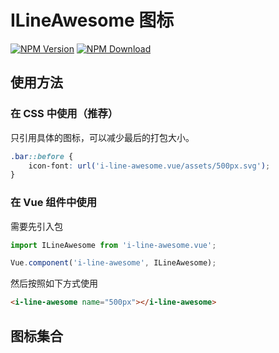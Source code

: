 # ILineAwesome 图标

[![NPM Version][npm-img]][npm-url]
[![NPM Download][download-img]][download-url]

[npm-img]: http://img.shields.io/npm/v/i-line-awesome.vue.svg?style=flat-square
[npm-url]: http://npmjs.org/package/i-line-awesome.vue
[download-img]: https://img.shields.io/npm/dm/i-line-awesome.vue.svg?style=flat-square
[download-url]: https://npmjs.org/package/i-line-awesome.vue

## 使用方法

### 在 CSS 中使用（推荐）

只引用具体的图标，可以减少最后的打包大小。

``` css
.bar::before {
    icon-font: url('i-line-awesome.vue/assets/500px.svg');
}
```

### 在 Vue 组件中使用

需要先引入包

``` js
import ILineAwesome from 'i-line-awesome.vue';

Vue.component('i-line-awesome', ILineAwesome);
```

然后按照如下方式使用

``` html
<i-line-awesome name="500px"></i-line-awesome>
```

## 图标集合

<u-icon-example icon="i-line-awesome" name="500px"></u-icon-example>
<u-icon-example icon="i-line-awesome" name="adjust"></u-icon-example>
<u-icon-example icon="i-line-awesome" name="adn"></u-icon-example>
<u-icon-example icon="i-line-awesome" name="align-center"></u-icon-example>
<u-icon-example icon="i-line-awesome" name="align-justify"></u-icon-example>
<u-icon-example icon="i-line-awesome" name="align-left"></u-icon-example>
<u-icon-example icon="i-line-awesome" name="align-right"></u-icon-example>
<u-icon-example icon="i-line-awesome" name="amazon"></u-icon-example>
<u-icon-example icon="i-line-awesome" name="ambulance"></u-icon-example>
<u-icon-example icon="i-line-awesome" name="anchor"></u-icon-example>
<u-icon-example icon="i-line-awesome" name="android"></u-icon-example>
<u-icon-example icon="i-line-awesome" name="angellist"></u-icon-example>
<u-icon-example icon="i-line-awesome" name="angle-double-down"></u-icon-example>
<u-icon-example icon="i-line-awesome" name="angle-double-left"></u-icon-example>
<u-icon-example icon="i-line-awesome" name="angle-double-right"></u-icon-example>
<u-icon-example icon="i-line-awesome" name="angle-double-up"></u-icon-example>
<u-icon-example icon="i-line-awesome" name="angle-down"></u-icon-example>
<u-icon-example icon="i-line-awesome" name="angle-left"></u-icon-example>
<u-icon-example icon="i-line-awesome" name="angle-right"></u-icon-example>
<u-icon-example icon="i-line-awesome" name="angle-up"></u-icon-example>
<u-icon-example icon="i-line-awesome" name="apple"></u-icon-example>
<u-icon-example icon="i-line-awesome" name="archive"></u-icon-example>
<u-icon-example icon="i-line-awesome" name="area-chart"></u-icon-example>
<u-icon-example icon="i-line-awesome" name="arrow-circle-down"></u-icon-example>
<u-icon-example icon="i-line-awesome" name="arrow-circle-left"></u-icon-example>
<u-icon-example icon="i-line-awesome" name="arrow-circle-o-down"></u-icon-example>
<u-icon-example icon="i-line-awesome" name="arrow-circle-o-left"></u-icon-example>
<u-icon-example icon="i-line-awesome" name="arrow-circle-o-right"></u-icon-example>
<u-icon-example icon="i-line-awesome" name="arrow-circle-o-up"></u-icon-example>
<u-icon-example icon="i-line-awesome" name="arrow-circle-right"></u-icon-example>
<u-icon-example icon="i-line-awesome" name="arrow-circle-up"></u-icon-example>
<u-icon-example icon="i-line-awesome" name="arrow-down"></u-icon-example>
<u-icon-example icon="i-line-awesome" name="arrow-left"></u-icon-example>
<u-icon-example icon="i-line-awesome" name="arrow-right"></u-icon-example>
<u-icon-example icon="i-line-awesome" name="arrow-up"></u-icon-example>
<u-icon-example icon="i-line-awesome" name="arrows-alt"></u-icon-example>
<u-icon-example icon="i-line-awesome" name="arrows-h"></u-icon-example>
<u-icon-example icon="i-line-awesome" name="arrows-v"></u-icon-example>
<u-icon-example icon="i-line-awesome" name="arrows"></u-icon-example>
<u-icon-example icon="i-line-awesome" name="asterisk"></u-icon-example>
<u-icon-example icon="i-line-awesome" name="at"></u-icon-example>
<u-icon-example icon="i-line-awesome" name="automobile"></u-icon-example>
<u-icon-example icon="i-line-awesome" name="backward"></u-icon-example>
<u-icon-example icon="i-line-awesome" name="balance-scale"></u-icon-example>
<u-icon-example icon="i-line-awesome" name="ban"></u-icon-example>
<u-icon-example icon="i-line-awesome" name="bank"></u-icon-example>
<u-icon-example icon="i-line-awesome" name="bar-chart-o"></u-icon-example>
<u-icon-example icon="i-line-awesome" name="bar-chart"></u-icon-example>
<u-icon-example icon="i-line-awesome" name="barcode"></u-icon-example>
<u-icon-example icon="i-line-awesome" name="bars"></u-icon-example>
<u-icon-example icon="i-line-awesome" name="battery-0"></u-icon-example>
<u-icon-example icon="i-line-awesome" name="battery-1"></u-icon-example>
<u-icon-example icon="i-line-awesome" name="battery-2"></u-icon-example>
<u-icon-example icon="i-line-awesome" name="battery-3"></u-icon-example>
<u-icon-example icon="i-line-awesome" name="battery-4"></u-icon-example>
<u-icon-example icon="i-line-awesome" name="battery-empty"></u-icon-example>
<u-icon-example icon="i-line-awesome" name="battery-full"></u-icon-example>
<u-icon-example icon="i-line-awesome" name="battery-half"></u-icon-example>
<u-icon-example icon="i-line-awesome" name="battery-quarter"></u-icon-example>
<u-icon-example icon="i-line-awesome" name="battery-three-quarters"></u-icon-example>
<u-icon-example icon="i-line-awesome" name="bed"></u-icon-example>
<u-icon-example icon="i-line-awesome" name="beer"></u-icon-example>
<u-icon-example icon="i-line-awesome" name="behance-square"></u-icon-example>
<u-icon-example icon="i-line-awesome" name="behance"></u-icon-example>
<u-icon-example icon="i-line-awesome" name="bell-o"></u-icon-example>
<u-icon-example icon="i-line-awesome" name="bell-slash-o"></u-icon-example>
<u-icon-example icon="i-line-awesome" name="bell-slash"></u-icon-example>
<u-icon-example icon="i-line-awesome" name="bell"></u-icon-example>
<u-icon-example icon="i-line-awesome" name="bicycle"></u-icon-example>
<u-icon-example icon="i-line-awesome" name="binoculars"></u-icon-example>
<u-icon-example icon="i-line-awesome" name="birthday-cake"></u-icon-example>
<u-icon-example icon="i-line-awesome" name="bitbucket-square"></u-icon-example>
<u-icon-example icon="i-line-awesome" name="bitbucket"></u-icon-example>
<u-icon-example icon="i-line-awesome" name="bitcoin"></u-icon-example>
<u-icon-example icon="i-line-awesome" name="black-tie"></u-icon-example>
<u-icon-example icon="i-line-awesome" name="bold"></u-icon-example>
<u-icon-example icon="i-line-awesome" name="bolt"></u-icon-example>
<u-icon-example icon="i-line-awesome" name="bomb"></u-icon-example>
<u-icon-example icon="i-line-awesome" name="book"></u-icon-example>
<u-icon-example icon="i-line-awesome" name="bookmark-o"></u-icon-example>
<u-icon-example icon="i-line-awesome" name="bookmark"></u-icon-example>
<u-icon-example icon="i-line-awesome" name="briefcase"></u-icon-example>
<u-icon-example icon="i-line-awesome" name="btc"></u-icon-example>
<u-icon-example icon="i-line-awesome" name="bug"></u-icon-example>
<u-icon-example icon="i-line-awesome" name="building-o"></u-icon-example>
<u-icon-example icon="i-line-awesome" name="building"></u-icon-example>
<u-icon-example icon="i-line-awesome" name="bullhorn"></u-icon-example>
<u-icon-example icon="i-line-awesome" name="bullseye"></u-icon-example>
<u-icon-example icon="i-line-awesome" name="bus"></u-icon-example>
<u-icon-example icon="i-line-awesome" name="buysellads"></u-icon-example>
<u-icon-example icon="i-line-awesome" name="cab"></u-icon-example>
<u-icon-example icon="i-line-awesome" name="calculator"></u-icon-example>
<u-icon-example icon="i-line-awesome" name="calendar-check-o"></u-icon-example>
<u-icon-example icon="i-line-awesome" name="calendar-minus-o"></u-icon-example>
<u-icon-example icon="i-line-awesome" name="calendar-o"></u-icon-example>
<u-icon-example icon="i-line-awesome" name="calendar-plus-o"></u-icon-example>
<u-icon-example icon="i-line-awesome" name="calendar-times-o"></u-icon-example>
<u-icon-example icon="i-line-awesome" name="calendar"></u-icon-example>
<u-icon-example icon="i-line-awesome" name="camera-retro"></u-icon-example>
<u-icon-example icon="i-line-awesome" name="camera"></u-icon-example>
<u-icon-example icon="i-line-awesome" name="car"></u-icon-example>
<u-icon-example icon="i-line-awesome" name="caret-down"></u-icon-example>
<u-icon-example icon="i-line-awesome" name="caret-left"></u-icon-example>
<u-icon-example icon="i-line-awesome" name="caret-right"></u-icon-example>
<u-icon-example icon="i-line-awesome" name="caret-square-o-down"></u-icon-example>
<u-icon-example icon="i-line-awesome" name="caret-square-o-left"></u-icon-example>
<u-icon-example icon="i-line-awesome" name="caret-square-o-right"></u-icon-example>
<u-icon-example icon="i-line-awesome" name="caret-square-o-up"></u-icon-example>
<u-icon-example icon="i-line-awesome" name="caret-up"></u-icon-example>
<u-icon-example icon="i-line-awesome" name="cart-arrow-down"></u-icon-example>
<u-icon-example icon="i-line-awesome" name="cart-plus"></u-icon-example>
<u-icon-example icon="i-line-awesome" name="cc-amex"></u-icon-example>
<u-icon-example icon="i-line-awesome" name="cc-diners-club"></u-icon-example>
<u-icon-example icon="i-line-awesome" name="cc-discover"></u-icon-example>
<u-icon-example icon="i-line-awesome" name="cc-jcb"></u-icon-example>
<u-icon-example icon="i-line-awesome" name="cc-mastercard"></u-icon-example>
<u-icon-example icon="i-line-awesome" name="cc-paypal"></u-icon-example>
<u-icon-example icon="i-line-awesome" name="cc-stripe"></u-icon-example>
<u-icon-example icon="i-line-awesome" name="cc-visa"></u-icon-example>
<u-icon-example icon="i-line-awesome" name="cc"></u-icon-example>
<u-icon-example icon="i-line-awesome" name="certificate"></u-icon-example>
<u-icon-example icon="i-line-awesome" name="chain-broken"></u-icon-example>
<u-icon-example icon="i-line-awesome" name="chain"></u-icon-example>
<u-icon-example icon="i-line-awesome" name="check-circle-o"></u-icon-example>
<u-icon-example icon="i-line-awesome" name="check-circle"></u-icon-example>
<u-icon-example icon="i-line-awesome" name="check-square-o"></u-icon-example>
<u-icon-example icon="i-line-awesome" name="check-square"></u-icon-example>
<u-icon-example icon="i-line-awesome" name="check"></u-icon-example>
<u-icon-example icon="i-line-awesome" name="chevron-circle-down"></u-icon-example>
<u-icon-example icon="i-line-awesome" name="chevron-circle-left"></u-icon-example>
<u-icon-example icon="i-line-awesome" name="chevron-circle-right"></u-icon-example>
<u-icon-example icon="i-line-awesome" name="chevron-circle-up"></u-icon-example>
<u-icon-example icon="i-line-awesome" name="chevron-down"></u-icon-example>
<u-icon-example icon="i-line-awesome" name="chevron-left"></u-icon-example>
<u-icon-example icon="i-line-awesome" name="chevron-right"></u-icon-example>
<u-icon-example icon="i-line-awesome" name="chevron-up"></u-icon-example>
<u-icon-example icon="i-line-awesome" name="child"></u-icon-example>
<u-icon-example icon="i-line-awesome" name="chrome"></u-icon-example>
<u-icon-example icon="i-line-awesome" name="circle-o-notch"></u-icon-example>
<u-icon-example icon="i-line-awesome" name="circle-o"></u-icon-example>
<u-icon-example icon="i-line-awesome" name="circle-thin"></u-icon-example>
<u-icon-example icon="i-line-awesome" name="circle"></u-icon-example>
<u-icon-example icon="i-line-awesome" name="clipboard"></u-icon-example>
<u-icon-example icon="i-line-awesome" name="clock-o"></u-icon-example>
<u-icon-example icon="i-line-awesome" name="clone"></u-icon-example>
<u-icon-example icon="i-line-awesome" name="close"></u-icon-example>
<u-icon-example icon="i-line-awesome" name="cloud-download"></u-icon-example>
<u-icon-example icon="i-line-awesome" name="cloud-upload"></u-icon-example>
<u-icon-example icon="i-line-awesome" name="cloud"></u-icon-example>
<u-icon-example icon="i-line-awesome" name="cny"></u-icon-example>
<u-icon-example icon="i-line-awesome" name="code-fork"></u-icon-example>
<u-icon-example icon="i-line-awesome" name="code"></u-icon-example>
<u-icon-example icon="i-line-awesome" name="codepen"></u-icon-example>
<u-icon-example icon="i-line-awesome" name="coffee"></u-icon-example>
<u-icon-example icon="i-line-awesome" name="cog"></u-icon-example>
<u-icon-example icon="i-line-awesome" name="cogs"></u-icon-example>
<u-icon-example icon="i-line-awesome" name="columns"></u-icon-example>
<u-icon-example icon="i-line-awesome" name="comment-o"></u-icon-example>
<u-icon-example icon="i-line-awesome" name="comment"></u-icon-example>
<u-icon-example icon="i-line-awesome" name="commenting-o"></u-icon-example>
<u-icon-example icon="i-line-awesome" name="commenting"></u-icon-example>
<u-icon-example icon="i-line-awesome" name="comments-o"></u-icon-example>
<u-icon-example icon="i-line-awesome" name="comments"></u-icon-example>
<u-icon-example icon="i-line-awesome" name="compass"></u-icon-example>
<u-icon-example icon="i-line-awesome" name="compress"></u-icon-example>
<u-icon-example icon="i-line-awesome" name="connectdevelop"></u-icon-example>
<u-icon-example icon="i-line-awesome" name="contao"></u-icon-example>
<u-icon-example icon="i-line-awesome" name="copy"></u-icon-example>
<u-icon-example icon="i-line-awesome" name="copyright"></u-icon-example>
<u-icon-example icon="i-line-awesome" name="creative-commons"></u-icon-example>
<u-icon-example icon="i-line-awesome" name="credit-card"></u-icon-example>
<u-icon-example icon="i-line-awesome" name="crop"></u-icon-example>
<u-icon-example icon="i-line-awesome" name="crosshairs"></u-icon-example>
<u-icon-example icon="i-line-awesome" name="css3"></u-icon-example>
<u-icon-example icon="i-line-awesome" name="cube"></u-icon-example>
<u-icon-example icon="i-line-awesome" name="cubes"></u-icon-example>
<u-icon-example icon="i-line-awesome" name="cut"></u-icon-example>
<u-icon-example icon="i-line-awesome" name="cutlery"></u-icon-example>
<u-icon-example icon="i-line-awesome" name="dashboard"></u-icon-example>
<u-icon-example icon="i-line-awesome" name="dashcube"></u-icon-example>
<u-icon-example icon="i-line-awesome" name="database"></u-icon-example>
<u-icon-example icon="i-line-awesome" name="dedent"></u-icon-example>
<u-icon-example icon="i-line-awesome" name="delicious"></u-icon-example>
<u-icon-example icon="i-line-awesome" name="desktop"></u-icon-example>
<u-icon-example icon="i-line-awesome" name="deviantart"></u-icon-example>
<u-icon-example icon="i-line-awesome" name="diamond"></u-icon-example>
<u-icon-example icon="i-line-awesome" name="digg"></u-icon-example>
<u-icon-example icon="i-line-awesome" name="dollar"></u-icon-example>
<u-icon-example icon="i-line-awesome" name="dot-circle-o"></u-icon-example>
<u-icon-example icon="i-line-awesome" name="download"></u-icon-example>
<u-icon-example icon="i-line-awesome" name="dribbble"></u-icon-example>
<u-icon-example icon="i-line-awesome" name="dropbox"></u-icon-example>
<u-icon-example icon="i-line-awesome" name="drupal"></u-icon-example>
<u-icon-example icon="i-line-awesome" name="edit"></u-icon-example>
<u-icon-example icon="i-line-awesome" name="eject"></u-icon-example>
<u-icon-example icon="i-line-awesome" name="ellipsis-h"></u-icon-example>
<u-icon-example icon="i-line-awesome" name="ellipsis-v"></u-icon-example>
<u-icon-example icon="i-line-awesome" name="empire"></u-icon-example>
<u-icon-example icon="i-line-awesome" name="envelope-o"></u-icon-example>
<u-icon-example icon="i-line-awesome" name="envelope-square"></u-icon-example>
<u-icon-example icon="i-line-awesome" name="envelope"></u-icon-example>
<u-icon-example icon="i-line-awesome" name="eraser"></u-icon-example>
<u-icon-example icon="i-line-awesome" name="eur"></u-icon-example>
<u-icon-example icon="i-line-awesome" name="euro"></u-icon-example>
<u-icon-example icon="i-line-awesome" name="exchange"></u-icon-example>
<u-icon-example icon="i-line-awesome" name="exclamation-circle"></u-icon-example>
<u-icon-example icon="i-line-awesome" name="exclamation-triangle"></u-icon-example>
<u-icon-example icon="i-line-awesome" name="exclamation"></u-icon-example>
<u-icon-example icon="i-line-awesome" name="expand"></u-icon-example>
<u-icon-example icon="i-line-awesome" name="expeditedssl"></u-icon-example>
<u-icon-example icon="i-line-awesome" name="external-link-square"></u-icon-example>
<u-icon-example icon="i-line-awesome" name="external-link"></u-icon-example>
<u-icon-example icon="i-line-awesome" name="eye-slash"></u-icon-example>
<u-icon-example icon="i-line-awesome" name="eye"></u-icon-example>
<u-icon-example icon="i-line-awesome" name="eyedropper"></u-icon-example>
<u-icon-example icon="i-line-awesome" name="facebook-official"></u-icon-example>
<u-icon-example icon="i-line-awesome" name="facebook-square"></u-icon-example>
<u-icon-example icon="i-line-awesome" name="facebook"></u-icon-example>
<u-icon-example icon="i-line-awesome" name="fast-backward"></u-icon-example>
<u-icon-example icon="i-line-awesome" name="fast-forward"></u-icon-example>
<u-icon-example icon="i-line-awesome" name="fax"></u-icon-example>
<u-icon-example icon="i-line-awesome" name="female"></u-icon-example>
<u-icon-example icon="i-line-awesome" name="fighter-jet"></u-icon-example>
<u-icon-example icon="i-line-awesome" name="file-archive-o"></u-icon-example>
<u-icon-example icon="i-line-awesome" name="file-audio-o"></u-icon-example>
<u-icon-example icon="i-line-awesome" name="file-code-o"></u-icon-example>
<u-icon-example icon="i-line-awesome" name="file-excel-o"></u-icon-example>
<u-icon-example icon="i-line-awesome" name="file-image-o"></u-icon-example>
<u-icon-example icon="i-line-awesome" name="file-movie-o"></u-icon-example>
<u-icon-example icon="i-line-awesome" name="file-o"></u-icon-example>
<u-icon-example icon="i-line-awesome" name="file-pdf-o"></u-icon-example>
<u-icon-example icon="i-line-awesome" name="file-photo-o"></u-icon-example>
<u-icon-example icon="i-line-awesome" name="file-picture-o"></u-icon-example>
<u-icon-example icon="i-line-awesome" name="file-powerpoint-o"></u-icon-example>
<u-icon-example icon="i-line-awesome" name="file-sound-o"></u-icon-example>
<u-icon-example icon="i-line-awesome" name="file-text-o"></u-icon-example>
<u-icon-example icon="i-line-awesome" name="file-text"></u-icon-example>
<u-icon-example icon="i-line-awesome" name="file-video-o"></u-icon-example>
<u-icon-example icon="i-line-awesome" name="file-word-o"></u-icon-example>
<u-icon-example icon="i-line-awesome" name="file-zip-o"></u-icon-example>
<u-icon-example icon="i-line-awesome" name="file"></u-icon-example>
<u-icon-example icon="i-line-awesome" name="files-o"></u-icon-example>
<u-icon-example icon="i-line-awesome" name="film"></u-icon-example>
<u-icon-example icon="i-line-awesome" name="filter"></u-icon-example>
<u-icon-example icon="i-line-awesome" name="fire-extinguisher"></u-icon-example>
<u-icon-example icon="i-line-awesome" name="fire"></u-icon-example>
<u-icon-example icon="i-line-awesome" name="firefox"></u-icon-example>
<u-icon-example icon="i-line-awesome" name="flag-checkered"></u-icon-example>
<u-icon-example icon="i-line-awesome" name="flag-o"></u-icon-example>
<u-icon-example icon="i-line-awesome" name="flag"></u-icon-example>
<u-icon-example icon="i-line-awesome" name="flash"></u-icon-example>
<u-icon-example icon="i-line-awesome" name="flask"></u-icon-example>
<u-icon-example icon="i-line-awesome" name="flickr"></u-icon-example>
<u-icon-example icon="i-line-awesome" name="floppy-o"></u-icon-example>
<u-icon-example icon="i-line-awesome" name="folder-o"></u-icon-example>
<u-icon-example icon="i-line-awesome" name="folder-open-o"></u-icon-example>
<u-icon-example icon="i-line-awesome" name="folder-open"></u-icon-example>
<u-icon-example icon="i-line-awesome" name="folder"></u-icon-example>
<u-icon-example icon="i-line-awesome" name="font"></u-icon-example>
<u-icon-example icon="i-line-awesome" name="fonticons"></u-icon-example>
<u-icon-example icon="i-line-awesome" name="forumbee"></u-icon-example>
<u-icon-example icon="i-line-awesome" name="forward"></u-icon-example>
<u-icon-example icon="i-line-awesome" name="foursquare"></u-icon-example>
<u-icon-example icon="i-line-awesome" name="frown-o"></u-icon-example>
<u-icon-example icon="i-line-awesome" name="futbol-o"></u-icon-example>
<u-icon-example icon="i-line-awesome" name="gamepad"></u-icon-example>
<u-icon-example icon="i-line-awesome" name="gavel"></u-icon-example>
<u-icon-example icon="i-line-awesome" name="gbp"></u-icon-example>
<u-icon-example icon="i-line-awesome" name="gear"></u-icon-example>
<u-icon-example icon="i-line-awesome" name="gears"></u-icon-example>
<u-icon-example icon="i-line-awesome" name="genderless"></u-icon-example>
<u-icon-example icon="i-line-awesome" name="get-pocket"></u-icon-example>
<u-icon-example icon="i-line-awesome" name="gg-circle"></u-icon-example>
<u-icon-example icon="i-line-awesome" name="gg"></u-icon-example>
<u-icon-example icon="i-line-awesome" name="gift"></u-icon-example>
<u-icon-example icon="i-line-awesome" name="git-square"></u-icon-example>
<u-icon-example icon="i-line-awesome" name="git"></u-icon-example>
<u-icon-example icon="i-line-awesome" name="github-alt"></u-icon-example>
<u-icon-example icon="i-line-awesome" name="github-square"></u-icon-example>
<u-icon-example icon="i-line-awesome" name="github"></u-icon-example>
<u-icon-example icon="i-line-awesome" name="glass"></u-icon-example>
<u-icon-example icon="i-line-awesome" name="globe"></u-icon-example>
<u-icon-example icon="i-line-awesome" name="google-plus-square"></u-icon-example>
<u-icon-example icon="i-line-awesome" name="google-plus"></u-icon-example>
<u-icon-example icon="i-line-awesome" name="google-wallet"></u-icon-example>
<u-icon-example icon="i-line-awesome" name="google"></u-icon-example>
<u-icon-example icon="i-line-awesome" name="graduation-cap"></u-icon-example>
<u-icon-example icon="i-line-awesome" name="gratipay"></u-icon-example>
<u-icon-example icon="i-line-awesome" name="group"></u-icon-example>
<u-icon-example icon="i-line-awesome" name="h-square"></u-icon-example>
<u-icon-example icon="i-line-awesome" name="hacker-news"></u-icon-example>
<u-icon-example icon="i-line-awesome" name="hand-grab-o"></u-icon-example>
<u-icon-example icon="i-line-awesome" name="hand-lizard-o"></u-icon-example>
<u-icon-example icon="i-line-awesome" name="hand-o-down"></u-icon-example>
<u-icon-example icon="i-line-awesome" name="hand-o-left"></u-icon-example>
<u-icon-example icon="i-line-awesome" name="hand-o-right"></u-icon-example>
<u-icon-example icon="i-line-awesome" name="hand-o-up"></u-icon-example>
<u-icon-example icon="i-line-awesome" name="hand-paper-o"></u-icon-example>
<u-icon-example icon="i-line-awesome" name="hand-peace-o"></u-icon-example>
<u-icon-example icon="i-line-awesome" name="hand-pointer-o"></u-icon-example>
<u-icon-example icon="i-line-awesome" name="hand-rock-o"></u-icon-example>
<u-icon-example icon="i-line-awesome" name="hand-scissors-o"></u-icon-example>
<u-icon-example icon="i-line-awesome" name="hand-spock-o"></u-icon-example>
<u-icon-example icon="i-line-awesome" name="hand-stop-o"></u-icon-example>
<u-icon-example icon="i-line-awesome" name="hdd-o"></u-icon-example>
<u-icon-example icon="i-line-awesome" name="header"></u-icon-example>
<u-icon-example icon="i-line-awesome" name="headphones"></u-icon-example>
<u-icon-example icon="i-line-awesome" name="heart-o"></u-icon-example>
<u-icon-example icon="i-line-awesome" name="heart"></u-icon-example>
<u-icon-example icon="i-line-awesome" name="heartbeat"></u-icon-example>
<u-icon-example icon="i-line-awesome" name="history"></u-icon-example>
<u-icon-example icon="i-line-awesome" name="home"></u-icon-example>
<u-icon-example icon="i-line-awesome" name="hospital-o"></u-icon-example>
<u-icon-example icon="i-line-awesome" name="hotel"></u-icon-example>
<u-icon-example icon="i-line-awesome" name="hourglass-1"></u-icon-example>
<u-icon-example icon="i-line-awesome" name="hourglass-2"></u-icon-example>
<u-icon-example icon="i-line-awesome" name="hourglass-3"></u-icon-example>
<u-icon-example icon="i-line-awesome" name="hourglass-end"></u-icon-example>
<u-icon-example icon="i-line-awesome" name="hourglass-half"></u-icon-example>
<u-icon-example icon="i-line-awesome" name="hourglass-o"></u-icon-example>
<u-icon-example icon="i-line-awesome" name="hourglass-start"></u-icon-example>
<u-icon-example icon="i-line-awesome" name="hourglass"></u-icon-example>
<u-icon-example icon="i-line-awesome" name="houzz"></u-icon-example>
<u-icon-example icon="i-line-awesome" name="html5"></u-icon-example>
<u-icon-example icon="i-line-awesome" name="i-cursor"></u-icon-example>
<u-icon-example icon="i-line-awesome" name="ils"></u-icon-example>
<u-icon-example icon="i-line-awesome" name="image"></u-icon-example>
<u-icon-example icon="i-line-awesome" name="inbox"></u-icon-example>
<u-icon-example icon="i-line-awesome" name="indent"></u-icon-example>
<u-icon-example icon="i-line-awesome" name="industry"></u-icon-example>
<u-icon-example icon="i-line-awesome" name="info-circle"></u-icon-example>
<u-icon-example icon="i-line-awesome" name="info"></u-icon-example>
<u-icon-example icon="i-line-awesome" name="inr"></u-icon-example>
<u-icon-example icon="i-line-awesome" name="instagram"></u-icon-example>
<u-icon-example icon="i-line-awesome" name="institution"></u-icon-example>
<u-icon-example icon="i-line-awesome" name="internet-explorer"></u-icon-example>
<u-icon-example icon="i-line-awesome" name="ioxhost"></u-icon-example>
<u-icon-example icon="i-line-awesome" name="italic"></u-icon-example>
<u-icon-example icon="i-line-awesome" name="joomla"></u-icon-example>
<u-icon-example icon="i-line-awesome" name="jpy"></u-icon-example>
<u-icon-example icon="i-line-awesome" name="jsfiddle"></u-icon-example>
<u-icon-example icon="i-line-awesome" name="key"></u-icon-example>
<u-icon-example icon="i-line-awesome" name="keyboard-o"></u-icon-example>
<u-icon-example icon="i-line-awesome" name="krw"></u-icon-example>
<u-icon-example icon="i-line-awesome" name="language"></u-icon-example>
<u-icon-example icon="i-line-awesome" name="laptop"></u-icon-example>
<u-icon-example icon="i-line-awesome" name="lastfm-square"></u-icon-example>
<u-icon-example icon="i-line-awesome" name="lastfm"></u-icon-example>
<u-icon-example icon="i-line-awesome" name="leaf"></u-icon-example>
<u-icon-example icon="i-line-awesome" name="leanpub"></u-icon-example>
<u-icon-example icon="i-line-awesome" name="legal"></u-icon-example>
<u-icon-example icon="i-line-awesome" name="lemon-o"></u-icon-example>
<u-icon-example icon="i-line-awesome" name="level-down"></u-icon-example>
<u-icon-example icon="i-line-awesome" name="level-up"></u-icon-example>
<u-icon-example icon="i-line-awesome" name="life-bouy"></u-icon-example>
<u-icon-example icon="i-line-awesome" name="life-buoy"></u-icon-example>
<u-icon-example icon="i-line-awesome" name="life-ring"></u-icon-example>
<u-icon-example icon="i-line-awesome" name="life-saver"></u-icon-example>
<u-icon-example icon="i-line-awesome" name="lightbulb-o"></u-icon-example>
<u-icon-example icon="i-line-awesome" name="line-chart"></u-icon-example>
<u-icon-example icon="i-line-awesome" name="link"></u-icon-example>
<u-icon-example icon="i-line-awesome" name="linkedin-square"></u-icon-example>
<u-icon-example icon="i-line-awesome" name="linkedin"></u-icon-example>
<u-icon-example icon="i-line-awesome" name="linux"></u-icon-example>
<u-icon-example icon="i-line-awesome" name="list-alt"></u-icon-example>
<u-icon-example icon="i-line-awesome" name="list-ol"></u-icon-example>
<u-icon-example icon="i-line-awesome" name="list-ul"></u-icon-example>
<u-icon-example icon="i-line-awesome" name="list"></u-icon-example>
<u-icon-example icon="i-line-awesome" name="location-arrow"></u-icon-example>
<u-icon-example icon="i-line-awesome" name="lock"></u-icon-example>
<u-icon-example icon="i-line-awesome" name="long-arrow-down"></u-icon-example>
<u-icon-example icon="i-line-awesome" name="long-arrow-left"></u-icon-example>
<u-icon-example icon="i-line-awesome" name="long-arrow-right"></u-icon-example>
<u-icon-example icon="i-line-awesome" name="long-arrow-up"></u-icon-example>
<u-icon-example icon="i-line-awesome" name="magic"></u-icon-example>
<u-icon-example icon="i-line-awesome" name="magnet"></u-icon-example>
<u-icon-example icon="i-line-awesome" name="mail-forward"></u-icon-example>
<u-icon-example icon="i-line-awesome" name="mail-reply-all"></u-icon-example>
<u-icon-example icon="i-line-awesome" name="mail-reply"></u-icon-example>
<u-icon-example icon="i-line-awesome" name="male"></u-icon-example>
<u-icon-example icon="i-line-awesome" name="map-marker"></u-icon-example>
<u-icon-example icon="i-line-awesome" name="map-o"></u-icon-example>
<u-icon-example icon="i-line-awesome" name="map-pin"></u-icon-example>
<u-icon-example icon="i-line-awesome" name="map-signs"></u-icon-example>
<u-icon-example icon="i-line-awesome" name="map"></u-icon-example>
<u-icon-example icon="i-line-awesome" name="mars-double"></u-icon-example>
<u-icon-example icon="i-line-awesome" name="mars-stroke-h"></u-icon-example>
<u-icon-example icon="i-line-awesome" name="mars-stroke-v"></u-icon-example>
<u-icon-example icon="i-line-awesome" name="mars-stroke"></u-icon-example>
<u-icon-example icon="i-line-awesome" name="mars"></u-icon-example>
<u-icon-example icon="i-line-awesome" name="maxcdn"></u-icon-example>
<u-icon-example icon="i-line-awesome" name="meanpath"></u-icon-example>
<u-icon-example icon="i-line-awesome" name="medium"></u-icon-example>
<u-icon-example icon="i-line-awesome" name="medkit"></u-icon-example>
<u-icon-example icon="i-line-awesome" name="meh-o"></u-icon-example>
<u-icon-example icon="i-line-awesome" name="mercury"></u-icon-example>
<u-icon-example icon="i-line-awesome" name="microphone-slash"></u-icon-example>
<u-icon-example icon="i-line-awesome" name="microphone"></u-icon-example>
<u-icon-example icon="i-line-awesome" name="minus-circle"></u-icon-example>
<u-icon-example icon="i-line-awesome" name="minus-square-o"></u-icon-example>
<u-icon-example icon="i-line-awesome" name="minus-square"></u-icon-example>
<u-icon-example icon="i-line-awesome" name="minus"></u-icon-example>
<u-icon-example icon="i-line-awesome" name="mobile-phone"></u-icon-example>
<u-icon-example icon="i-line-awesome" name="mobile"></u-icon-example>
<u-icon-example icon="i-line-awesome" name="money"></u-icon-example>
<u-icon-example icon="i-line-awesome" name="moon-o"></u-icon-example>
<u-icon-example icon="i-line-awesome" name="mortar-board"></u-icon-example>
<u-icon-example icon="i-line-awesome" name="motorcycle"></u-icon-example>
<u-icon-example icon="i-line-awesome" name="mouse-pointer"></u-icon-example>
<u-icon-example icon="i-line-awesome" name="music"></u-icon-example>
<u-icon-example icon="i-line-awesome" name="navicon"></u-icon-example>
<u-icon-example icon="i-line-awesome" name="neuter"></u-icon-example>
<u-icon-example icon="i-line-awesome" name="newspaper-o"></u-icon-example>
<u-icon-example icon="i-line-awesome" name="object-group"></u-icon-example>
<u-icon-example icon="i-line-awesome" name="object-ungroup"></u-icon-example>
<u-icon-example icon="i-line-awesome" name="odnoklassniki-square"></u-icon-example>
<u-icon-example icon="i-line-awesome" name="odnoklassniki"></u-icon-example>
<u-icon-example icon="i-line-awesome" name="opencart"></u-icon-example>
<u-icon-example icon="i-line-awesome" name="openid"></u-icon-example>
<u-icon-example icon="i-line-awesome" name="opera"></u-icon-example>
<u-icon-example icon="i-line-awesome" name="optin-monster"></u-icon-example>
<u-icon-example icon="i-line-awesome" name="outdent"></u-icon-example>
<u-icon-example icon="i-line-awesome" name="pagelines"></u-icon-example>
<u-icon-example icon="i-line-awesome" name="paint-brush"></u-icon-example>
<u-icon-example icon="i-line-awesome" name="paper-plane-o"></u-icon-example>
<u-icon-example icon="i-line-awesome" name="paper-plane"></u-icon-example>
<u-icon-example icon="i-line-awesome" name="paperclip"></u-icon-example>
<u-icon-example icon="i-line-awesome" name="paragraph"></u-icon-example>
<u-icon-example icon="i-line-awesome" name="paste"></u-icon-example>
<u-icon-example icon="i-line-awesome" name="pause"></u-icon-example>
<u-icon-example icon="i-line-awesome" name="paw"></u-icon-example>
<u-icon-example icon="i-line-awesome" name="paypal"></u-icon-example>
<u-icon-example icon="i-line-awesome" name="pencil-square-o"></u-icon-example>
<u-icon-example icon="i-line-awesome" name="pencil-square"></u-icon-example>
<u-icon-example icon="i-line-awesome" name="pencil"></u-icon-example>
<u-icon-example icon="i-line-awesome" name="phone-square"></u-icon-example>
<u-icon-example icon="i-line-awesome" name="phone"></u-icon-example>
<u-icon-example icon="i-line-awesome" name="photo"></u-icon-example>
<u-icon-example icon="i-line-awesome" name="picture-o"></u-icon-example>
<u-icon-example icon="i-line-awesome" name="pie-chart"></u-icon-example>
<u-icon-example icon="i-line-awesome" name="pied-piper-alt"></u-icon-example>
<u-icon-example icon="i-line-awesome" name="pied-piper"></u-icon-example>
<u-icon-example icon="i-line-awesome" name="pinterest-p"></u-icon-example>
<u-icon-example icon="i-line-awesome" name="pinterest-square"></u-icon-example>
<u-icon-example icon="i-line-awesome" name="pinterest"></u-icon-example>
<u-icon-example icon="i-line-awesome" name="plane"></u-icon-example>
<u-icon-example icon="i-line-awesome" name="play-circle-o"></u-icon-example>
<u-icon-example icon="i-line-awesome" name="play-circle"></u-icon-example>
<u-icon-example icon="i-line-awesome" name="play"></u-icon-example>
<u-icon-example icon="i-line-awesome" name="plug"></u-icon-example>
<u-icon-example icon="i-line-awesome" name="plus-circle"></u-icon-example>
<u-icon-example icon="i-line-awesome" name="plus-square-o"></u-icon-example>
<u-icon-example icon="i-line-awesome" name="plus-square"></u-icon-example>
<u-icon-example icon="i-line-awesome" name="plus"></u-icon-example>
<u-icon-example icon="i-line-awesome" name="power-off"></u-icon-example>
<u-icon-example icon="i-line-awesome" name="print"></u-icon-example>
<u-icon-example icon="i-line-awesome" name="puzzle-piece"></u-icon-example>
<u-icon-example icon="i-line-awesome" name="qq"></u-icon-example>
<u-icon-example icon="i-line-awesome" name="qrcode"></u-icon-example>
<u-icon-example icon="i-line-awesome" name="question-circle"></u-icon-example>
<u-icon-example icon="i-line-awesome" name="question"></u-icon-example>
<u-icon-example icon="i-line-awesome" name="quote-left"></u-icon-example>
<u-icon-example icon="i-line-awesome" name="quote-right"></u-icon-example>
<u-icon-example icon="i-line-awesome" name="ra"></u-icon-example>
<u-icon-example icon="i-line-awesome" name="random"></u-icon-example>
<u-icon-example icon="i-line-awesome" name="rebel"></u-icon-example>
<u-icon-example icon="i-line-awesome" name="recycle"></u-icon-example>
<u-icon-example icon="i-line-awesome" name="reddit-square"></u-icon-example>
<u-icon-example icon="i-line-awesome" name="reddit"></u-icon-example>
<u-icon-example icon="i-line-awesome" name="refresh"></u-icon-example>
<u-icon-example icon="i-line-awesome" name="registered"></u-icon-example>
<u-icon-example icon="i-line-awesome" name="renren"></u-icon-example>
<u-icon-example icon="i-line-awesome" name="reorder"></u-icon-example>
<u-icon-example icon="i-line-awesome" name="repeat"></u-icon-example>
<u-icon-example icon="i-line-awesome" name="reply-all"></u-icon-example>
<u-icon-example icon="i-line-awesome" name="reply"></u-icon-example>
<u-icon-example icon="i-line-awesome" name="retweet"></u-icon-example>
<u-icon-example icon="i-line-awesome" name="rmb"></u-icon-example>
<u-icon-example icon="i-line-awesome" name="road"></u-icon-example>
<u-icon-example icon="i-line-awesome" name="rocket"></u-icon-example>
<u-icon-example icon="i-line-awesome" name="rotate-left"></u-icon-example>
<u-icon-example icon="i-line-awesome" name="rotate-right"></u-icon-example>
<u-icon-example icon="i-line-awesome" name="rouble"></u-icon-example>
<u-icon-example icon="i-line-awesome" name="rss-square"></u-icon-example>
<u-icon-example icon="i-line-awesome" name="rss"></u-icon-example>
<u-icon-example icon="i-line-awesome" name="rub"></u-icon-example>
<u-icon-example icon="i-line-awesome" name="ruble"></u-icon-example>
<u-icon-example icon="i-line-awesome" name="rupee"></u-icon-example>
<u-icon-example icon="i-line-awesome" name="safari"></u-icon-example>
<u-icon-example icon="i-line-awesome" name="save"></u-icon-example>
<u-icon-example icon="i-line-awesome" name="scissors"></u-icon-example>
<u-icon-example icon="i-line-awesome" name="search-minus"></u-icon-example>
<u-icon-example icon="i-line-awesome" name="search-plus"></u-icon-example>
<u-icon-example icon="i-line-awesome" name="search"></u-icon-example>
<u-icon-example icon="i-line-awesome" name="sellsy"></u-icon-example>
<u-icon-example icon="i-line-awesome" name="server"></u-icon-example>
<u-icon-example icon="i-line-awesome" name="share-alt-square"></u-icon-example>
<u-icon-example icon="i-line-awesome" name="share-alt"></u-icon-example>
<u-icon-example icon="i-line-awesome" name="share-square-o"></u-icon-example>
<u-icon-example icon="i-line-awesome" name="share-square"></u-icon-example>
<u-icon-example icon="i-line-awesome" name="share"></u-icon-example>
<u-icon-example icon="i-line-awesome" name="shekel"></u-icon-example>
<u-icon-example icon="i-line-awesome" name="sheqel"></u-icon-example>
<u-icon-example icon="i-line-awesome" name="shield"></u-icon-example>
<u-icon-example icon="i-line-awesome" name="ship"></u-icon-example>
<u-icon-example icon="i-line-awesome" name="shirtsinbulk"></u-icon-example>
<u-icon-example icon="i-line-awesome" name="shopping-cart"></u-icon-example>
<u-icon-example icon="i-line-awesome" name="sign-in"></u-icon-example>
<u-icon-example icon="i-line-awesome" name="sign-out"></u-icon-example>
<u-icon-example icon="i-line-awesome" name="signal"></u-icon-example>
<u-icon-example icon="i-line-awesome" name="simplybuilt"></u-icon-example>
<u-icon-example icon="i-line-awesome" name="sitemap"></u-icon-example>
<u-icon-example icon="i-line-awesome" name="skyatlas"></u-icon-example>
<u-icon-example icon="i-line-awesome" name="skype"></u-icon-example>
<u-icon-example icon="i-line-awesome" name="slack"></u-icon-example>
<u-icon-example icon="i-line-awesome" name="sliders"></u-icon-example>
<u-icon-example icon="i-line-awesome" name="slideshare"></u-icon-example>
<u-icon-example icon="i-line-awesome" name="smile-o"></u-icon-example>
<u-icon-example icon="i-line-awesome" name="sort-alpha-asc"></u-icon-example>
<u-icon-example icon="i-line-awesome" name="sort-alpha-desc"></u-icon-example>
<u-icon-example icon="i-line-awesome" name="sort-amount-asc"></u-icon-example>
<u-icon-example icon="i-line-awesome" name="sort-amount-desc"></u-icon-example>
<u-icon-example icon="i-line-awesome" name="sort-asc"></u-icon-example>
<u-icon-example icon="i-line-awesome" name="sort-desc"></u-icon-example>
<u-icon-example icon="i-line-awesome" name="sort-numeric-asc"></u-icon-example>
<u-icon-example icon="i-line-awesome" name="sort-numeric-desc"></u-icon-example>
<u-icon-example icon="i-line-awesome" name="sort"></u-icon-example>
<u-icon-example icon="i-line-awesome" name="soundcloud"></u-icon-example>
<u-icon-example icon="i-line-awesome" name="space-shuttle"></u-icon-example>
<u-icon-example icon="i-line-awesome" name="spinner"></u-icon-example>
<u-icon-example icon="i-line-awesome" name="spoon"></u-icon-example>
<u-icon-example icon="i-line-awesome" name="spotify"></u-icon-example>
<u-icon-example icon="i-line-awesome" name="square-o"></u-icon-example>
<u-icon-example icon="i-line-awesome" name="square"></u-icon-example>
<u-icon-example icon="i-line-awesome" name="stack-exchange"></u-icon-example>
<u-icon-example icon="i-line-awesome" name="stack-overflow"></u-icon-example>
<u-icon-example icon="i-line-awesome" name="star-half-o"></u-icon-example>
<u-icon-example icon="i-line-awesome" name="star-half"></u-icon-example>
<u-icon-example icon="i-line-awesome" name="star-o"></u-icon-example>
<u-icon-example icon="i-line-awesome" name="star"></u-icon-example>
<u-icon-example icon="i-line-awesome" name="steam-square"></u-icon-example>
<u-icon-example icon="i-line-awesome" name="steam"></u-icon-example>
<u-icon-example icon="i-line-awesome" name="step-backward"></u-icon-example>
<u-icon-example icon="i-line-awesome" name="step-forward"></u-icon-example>
<u-icon-example icon="i-line-awesome" name="stethoscope"></u-icon-example>
<u-icon-example icon="i-line-awesome" name="sticky-note-o"></u-icon-example>
<u-icon-example icon="i-line-awesome" name="sticky-note"></u-icon-example>
<u-icon-example icon="i-line-awesome" name="stop"></u-icon-example>
<u-icon-example icon="i-line-awesome" name="street-view"></u-icon-example>
<u-icon-example icon="i-line-awesome" name="strikethrough"></u-icon-example>
<u-icon-example icon="i-line-awesome" name="stumbleupon-circle"></u-icon-example>
<u-icon-example icon="i-line-awesome" name="stumbleupon"></u-icon-example>
<u-icon-example icon="i-line-awesome" name="subscript"></u-icon-example>
<u-icon-example icon="i-line-awesome" name="subway"></u-icon-example>
<u-icon-example icon="i-line-awesome" name="suitcase"></u-icon-example>
<u-icon-example icon="i-line-awesome" name="sun-o"></u-icon-example>
<u-icon-example icon="i-line-awesome" name="superscript"></u-icon-example>
<u-icon-example icon="i-line-awesome" name="table"></u-icon-example>
<u-icon-example icon="i-line-awesome" name="tablet"></u-icon-example>
<u-icon-example icon="i-line-awesome" name="tachometer"></u-icon-example>
<u-icon-example icon="i-line-awesome" name="tag"></u-icon-example>
<u-icon-example icon="i-line-awesome" name="tags"></u-icon-example>
<u-icon-example icon="i-line-awesome" name="tasks"></u-icon-example>
<u-icon-example icon="i-line-awesome" name="taxi"></u-icon-example>
<u-icon-example icon="i-line-awesome" name="television"></u-icon-example>
<u-icon-example icon="i-line-awesome" name="tencent-weibo"></u-icon-example>
<u-icon-example icon="i-line-awesome" name="terminal"></u-icon-example>
<u-icon-example icon="i-line-awesome" name="text-height"></u-icon-example>
<u-icon-example icon="i-line-awesome" name="text-width"></u-icon-example>
<u-icon-example icon="i-line-awesome" name="th-large"></u-icon-example>
<u-icon-example icon="i-line-awesome" name="th-list"></u-icon-example>
<u-icon-example icon="i-line-awesome" name="th"></u-icon-example>
<u-icon-example icon="i-line-awesome" name="thumb-tack"></u-icon-example>
<u-icon-example icon="i-line-awesome" name="thumbs-down"></u-icon-example>
<u-icon-example icon="i-line-awesome" name="thumbs-o-down"></u-icon-example>
<u-icon-example icon="i-line-awesome" name="thumbs-o-up"></u-icon-example>
<u-icon-example icon="i-line-awesome" name="thumbs-up"></u-icon-example>
<u-icon-example icon="i-line-awesome" name="ticket"></u-icon-example>
<u-icon-example icon="i-line-awesome" name="times-circle-o"></u-icon-example>
<u-icon-example icon="i-line-awesome" name="times-circle"></u-icon-example>
<u-icon-example icon="i-line-awesome" name="times"></u-icon-example>
<u-icon-example icon="i-line-awesome" name="tint"></u-icon-example>
<u-icon-example icon="i-line-awesome" name="toggle-off"></u-icon-example>
<u-icon-example icon="i-line-awesome" name="toggle-on"></u-icon-example>
<u-icon-example icon="i-line-awesome" name="trademark"></u-icon-example>
<u-icon-example icon="i-line-awesome" name="train"></u-icon-example>
<u-icon-example icon="i-line-awesome" name="transgender-alt"></u-icon-example>
<u-icon-example icon="i-line-awesome" name="transgender"></u-icon-example>
<u-icon-example icon="i-line-awesome" name="trash-o"></u-icon-example>
<u-icon-example icon="i-line-awesome" name="trash"></u-icon-example>
<u-icon-example icon="i-line-awesome" name="tree"></u-icon-example>
<u-icon-example icon="i-line-awesome" name="trello"></u-icon-example>
<u-icon-example icon="i-line-awesome" name="tripadvisor"></u-icon-example>
<u-icon-example icon="i-line-awesome" name="trophy"></u-icon-example>
<u-icon-example icon="i-line-awesome" name="truck"></u-icon-example>
<u-icon-example icon="i-line-awesome" name="try"></u-icon-example>
<u-icon-example icon="i-line-awesome" name="tty"></u-icon-example>
<u-icon-example icon="i-line-awesome" name="tumblr-square"></u-icon-example>
<u-icon-example icon="i-line-awesome" name="tumblr"></u-icon-example>
<u-icon-example icon="i-line-awesome" name="turkish-lira"></u-icon-example>
<u-icon-example icon="i-line-awesome" name="twitch"></u-icon-example>
<u-icon-example icon="i-line-awesome" name="twitter-square"></u-icon-example>
<u-icon-example icon="i-line-awesome" name="twitter"></u-icon-example>
<u-icon-example icon="i-line-awesome" name="umbrella"></u-icon-example>
<u-icon-example icon="i-line-awesome" name="underline"></u-icon-example>
<u-icon-example icon="i-line-awesome" name="undo"></u-icon-example>
<u-icon-example icon="i-line-awesome" name="university"></u-icon-example>
<u-icon-example icon="i-line-awesome" name="unlink"></u-icon-example>
<u-icon-example icon="i-line-awesome" name="unlock-alt"></u-icon-example>
<u-icon-example icon="i-line-awesome" name="unlock"></u-icon-example>
<u-icon-example icon="i-line-awesome" name="upload"></u-icon-example>
<u-icon-example icon="i-line-awesome" name="usd"></u-icon-example>
<u-icon-example icon="i-line-awesome" name="user-md"></u-icon-example>
<u-icon-example icon="i-line-awesome" name="user-plus"></u-icon-example>
<u-icon-example icon="i-line-awesome" name="user-secret"></u-icon-example>
<u-icon-example icon="i-line-awesome" name="user-times"></u-icon-example>
<u-icon-example icon="i-line-awesome" name="user"></u-icon-example>
<u-icon-example icon="i-line-awesome" name="users"></u-icon-example>
<u-icon-example icon="i-line-awesome" name="venus-double"></u-icon-example>
<u-icon-example icon="i-line-awesome" name="venus-mars"></u-icon-example>
<u-icon-example icon="i-line-awesome" name="venus"></u-icon-example>
<u-icon-example icon="i-line-awesome" name="viacoin"></u-icon-example>
<u-icon-example icon="i-line-awesome" name="video-camera"></u-icon-example>
<u-icon-example icon="i-line-awesome" name="vimeo-square"></u-icon-example>
<u-icon-example icon="i-line-awesome" name="vimeo"></u-icon-example>
<u-icon-example icon="i-line-awesome" name="vine"></u-icon-example>
<u-icon-example icon="i-line-awesome" name="vk"></u-icon-example>
<u-icon-example icon="i-line-awesome" name="volume-down"></u-icon-example>
<u-icon-example icon="i-line-awesome" name="volume-off"></u-icon-example>
<u-icon-example icon="i-line-awesome" name="volume-up"></u-icon-example>
<u-icon-example icon="i-line-awesome" name="warning"></u-icon-example>
<u-icon-example icon="i-line-awesome" name="wechat"></u-icon-example>
<u-icon-example icon="i-line-awesome" name="weibo"></u-icon-example>
<u-icon-example icon="i-line-awesome" name="weixin"></u-icon-example>
<u-icon-example icon="i-line-awesome" name="whatsapp"></u-icon-example>
<u-icon-example icon="i-line-awesome" name="wheelchair"></u-icon-example>
<u-icon-example icon="i-line-awesome" name="wifi"></u-icon-example>
<u-icon-example icon="i-line-awesome" name="wikipedia-w"></u-icon-example>
<u-icon-example icon="i-line-awesome" name="windows"></u-icon-example>
<u-icon-example icon="i-line-awesome" name="won"></u-icon-example>
<u-icon-example icon="i-line-awesome" name="wordpress"></u-icon-example>
<u-icon-example icon="i-line-awesome" name="wrench"></u-icon-example>
<u-icon-example icon="i-line-awesome" name="xing-square"></u-icon-example>
<u-icon-example icon="i-line-awesome" name="xing"></u-icon-example>
<u-icon-example icon="i-line-awesome" name="y-combinator-square"></u-icon-example>
<u-icon-example icon="i-line-awesome" name="y-combinator"></u-icon-example>
<u-icon-example icon="i-line-awesome" name="yahoo"></u-icon-example>
<u-icon-example icon="i-line-awesome" name="yc-square"></u-icon-example>
<u-icon-example icon="i-line-awesome" name="yc"></u-icon-example>
<u-icon-example icon="i-line-awesome" name="yelp"></u-icon-example>
<u-icon-example icon="i-line-awesome" name="yen"></u-icon-example>
<u-icon-example icon="i-line-awesome" name="youtube-play"></u-icon-example>
<u-icon-example icon="i-line-awesome" name="youtube-square"></u-icon-example>
<u-icon-example icon="i-line-awesome" name="youtube"></u-icon-example>
